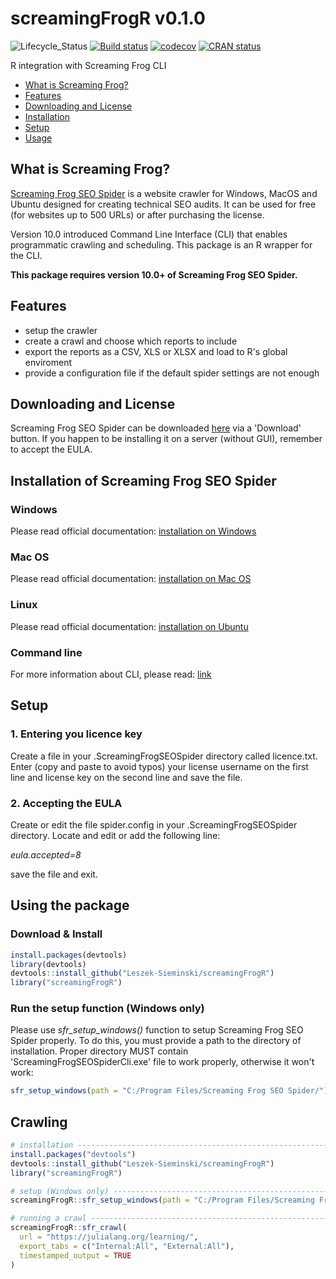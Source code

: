 # screamingFrogR v0.1.0
![Lifecycle_Status](https://img.shields.io/badge/lifecycle-experimental-orange.svg)
[![Build status](https://travis-ci.org/Leszek-Sieminski/screamingFrogR.svg?branch=master)](https://travis-ci.org/Leszek-Sieminski/screamingFrogR)
[![codecov](https://codecov.io/gh/Leszek-Sieminski/screamingFrogR/branch/master/graph/badge.svg)](https://codecov.io/gh/Leszek-Sieminski/screamingFrogR)
[![CRAN status](https://www.r-pkg.org/badges/version/screamingFrogR)](https://CRAN.R-project.org/package=screamingFrogR)

R integration with Screaming Frog CLI

* [What is Screaming Frog?](#what-is-screaming-frog)
* [Features](#features)
* [Downloading and License](#downloading-and-license)
* [Installation](#installation)
* [Setup](#setup)
* [Usage](#usage)

## What is Screaming Frog?
[Screaming Frog SEO Spider](https://www.screamingfrog.co.uk/seo-spider/) is a website crawler for Windows, MacOS and Ubuntu designed for creating technical SEO audits. It can be used for free (for websites up to 500 URLs) or after purchasing the license.

Version 10.0 introduced Command Line Interface (CLI) that enables programmatic crawling and scheduling. This package is an R wrapper for the CLI.

**This package requires version 10.0+ of Screaming Frog SEO Spider.**

## Features
* setup the crawler
* create a crawl and choose which reports to include
* export the reports as a CSV, XLS or XLSX and load to R's global enviroment
* provide a configuration file if the default spider settings are not enough

## Downloading and License
Screaming Frog SEO Spider can be downloaded [here](https://www.screamingfrog.co.uk/seo-spider/) via a 'Download' button.
If you happen to be installing it on a server (without GUI), remember to accept the EULA.

## Installation of Screaming Frog SEO Spider
### Windows
Please read official documentation: [installation on Windows](https://www.screamingfrog.co.uk/seo-spider/user-guide/general/#installation-on-windows)

### Mac OS
Please read official documentation: [installation on Mac OS](https://www.screamingfrog.co.uk/seo-spider/user-guide/general/#installation-on-macos)

### Linux
Please read official documentation: [installation on Ubuntu](https://www.screamingfrog.co.uk/seo-spider/user-guide/general/#installation-on-ubuntu)

### Command line
For more information about CLI, please read: [link](https://www.screamingfrog.co.uk/seo-spider/user-guide/general/#command-line)

## Setup
### 1. Entering you licence key
Create a file in your .ScreamingFrogSEOSpider directory called licence.txt. Enter (copy and paste to avoid typos) your license username on the first line and license key on the second line and save the file.

### 2. Accepting the EULA
Create or edit the file spider.config in your .ScreamingFrogSEOSpider directory. Locate and edit or add the following line:

*eula.accepted=8*

save the file and exit.

## Using the package
### Download & Install
```r
install.packages(devtools)
library(devtools)
devtools::install_github("Leszek-Sieminski/screamingFrogR")
library("screamingFrogR")
```

### Run the setup function (Windows only)
Please use *sfr_setup_windows()* function to setup Screaming Frog SEO Spider properly. To do this, you must provide a path to the directory of installation. Proper directory MUST contain 'ScreamingFrogSEOSpiderCli.exe' file to work properly, otherwise it won't work:

```r
sfr_setup_windows(path = "C:/Program Files/Screaming Frog SEO Spider/")
```

## Crawling
```r
# installation ----------------------------------------------------------------
install.packages("devtools")
devtools::install_github("Leszek-Sieminski/screamingFrogR")
library("screamingFrogR")

# setup (Windows only) --------------------------------------------------------
screamingFrogR::sfr_setup_windows(path = "C:/Program Files/Screaming Frog SEO Spider/")

# running a crawl -------------------------------------------------------------
screamingFrogR::sfr_crawl(
  url = "https://julialang.org/learning/",
  export_tabs = c("Internal:All", "External:All"),
  timestamped_output = TRUE
)
```
